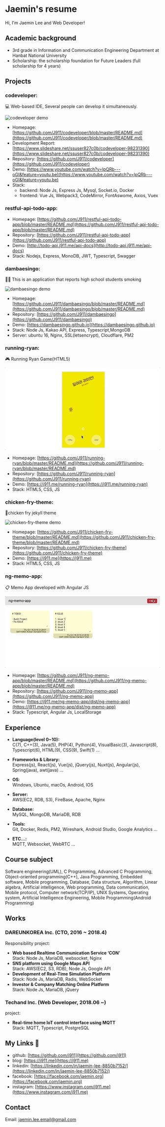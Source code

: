 # Jaemin's resume

Hi, I'm  Jaemin Lee and Web Developer!

## Academic background
- 3rd grade in Information and Communication Engineering Department at Hanbat National University
- Scholarship: the scholarship foundation for Future Leaders (full scholarship for 4 years)

## Projects
### codeveloper:
💻 Web-based IDE, Several people can develop it simultaneously.

![codeveloper demo](/resource/image/codeveloper.gif)
- Homepage: [https://github.com/J911/codeveloper/blob/master/README.md](https://github.com/J911/codeveloper/blob/master/README.md)
- Development Report: [https://www.slideshare.net/ssuser827c0b/codeveloper-98231390](https://www.slideshare.net/ssuser827c0b/codeveloper-98231390)
- Repository: [https://github.com/J911/codeveloper](https://github.com/J911/codeveloper)
- Demo: [https://www.youtube.com/watch?v=lpQRb---oGI&feature=youtu.be](https://www.youtube.com/watch?v=lpQRb---oGI&feature=youtu.be)
- Stack: 
  - backend: Node Js, Express Js, Mysql, Socket.io, Docker
  - frontend: Vue Js, Webpack3, CodeMirror, FontAswome, Axios, Vuex

### restful-api-todo-app: 
- Homepage: [https://github.com/J911/restful-api-todo-app/blob/master/README.md](https://github.com/J911/restful-api-todo-app/blob/master/README.md)
- Repository: [https://github.com/J911/restful-api-todo-app](https://github.com/J911/restful-api-todo-app)
- Demo: [http://todo-api.j911.me/api-docs](http://todo-api.j911.me/api-docs)
- Stack: Nodejs, Express, MonoDB, JWT, Typescript, Swagger

### dambaesingo:
🚬🚫 This is an application that reports high school students smoking

![dambaesingo demo](/resource/image/dambaesingo.gif)

- Homepage: [https://github.com/J911/dambaesingo/blob/master/README.md](https://github.com/J911/dambaesingo/blob/master/README.md)
- Repository: [https://github.com/J911/dambaesingo](https://github.com/J911/dambaesingo)
- Demo: [https://dambaesingo.github.io](https://dambaesingo.github.io)
- Stack: Node Js, Kakao API, Express, Typescript,MongoDB
- Server: ubuntu 16, Nginx, SSL(letsencrypt), Cloudflare, PM2

### running-ryan:
🎮 Running Ryan Game(HTML5)

![running-ryan demo](/resource/image/running-ryan.gif)

- Homepage: [https://github.com/J911/running-ryan/blob/master/README.md](https://github.com/J911/running-ryan/blob/master/README.md)
- Repository: [https://github.com/J911/running-ryan](https://github.com/J911/running-ryan)
- Demo: [https://j911.me/running-ryan](https://j911.me/running-ryan)
- Stack: HTML5, CSS, JS

### chicken-fry-theme:
🍗chicken fry jekyll theme 

![chicken-fry-theme demo](/resource/image/chicken-fry-theme.gif)

- Homepage: [https://github.com/J911/chicken-fry-theme/blob/master/README.md](https://github.com/J911/chicken-fry-theme/blob/master/README.md)
- Repository: [https://github.com/J911/chicken-fry-theme](https://github.com/J911/chicken-fry-theme)
- Demo: [https://j911.me](https://j911.me)
- Stack: HTML5, CSS, JS

### ng-memo-app: 
📋 Memo App developed with Angular JS

![ng-memo-app demo](/resource/image/ng-memo-app.gif)

- Homepage: [https://github.com/J911/ng-memo-app/blob/master/README.md](https://github.com/J911/ng-memo-app/blob/master/README.md)
- Repository: [https://github.com/J911/ng-memo-app](https://github.com/J911/ng-memo-app)
- Demo: [https://j911.me/ng-memo-app/dist/ng-memo-app](https://j911.me/ng-memo-app/dist/ng-memo-app)
- Stack: Typescript, Angular Js, LocalStorage

## Experience
- **Language(level 0~10):**   
C(7), C++(3), Java(5), PHP(4), Python(4), VisualBasic(3), Javascript(8), Typescript(6), HTML(9), CSS(9), Swift(1) ...

- **Frameworks & Library:**   
Express(js), React(js), Vue(js), jQuery(js), Nuxt(js), Angular(js), Spring(java), awt(java) ...

- **OS**:   
Windows, Ubuntu, macOs, Android, IOS

- **Server:**   
AWS(EC2, RDB, S3), FireBase, Apache, Nginx

- **Database:**    
MySQL, MongoDB, MariaDB, RDB

- **Tools:**   
Git, Docker, Redis, PM2, Wireshark, Android Studio, Google Analytics ...

- **ETC...:**   
MQTT, Websocket, WebRTC ...

## Course subject
Software engineering(UML), 
C Programming, 
Advanced C Programming, 
Object-oriented programming(C++), 
Java Programming, 
Embedded software, 
Mobile programming, 
Database,
Data structure, 
Algorithm, 
Linear algebra,
Artificial intelligence,
Web programming,
Data communication,
Mobile protocol,
Computer network(TCP/IP),
UNIX Systems,
Operating system,
Artificial Intelligence Engineering, 
Mobile Programming(Android Programming)

## Works
### DAREUNKOREA Inc. (CTO, 2016 ~ 2018.4)
Responsibility project:
- **Web based Realtime Communication Service ‘CON’**   
Stack: Node Js, MariaDB, websocket, Nginx
- **SNS platform using Google Maps API**   
Stack: AWS(EC2, S3, RDB), Node Js, Google API
- **Development of Real-Time Simulation Platform**    
Stack: Node Js, MariaDB, Radis, WebSocket
- **Investor & Company Matching Online Platform**    
Stack: Node Js, MariaDB, jQuery

### Techand Inc. (Web Developer, 2018.06 ~)
project:
- **Real-time home IoT control interface using MQTT**   
Stack: MQTT, Typescript, PostgreSQL

## My Links 🔗

- github: [https://github.com/j911](https://github.com/j911)
- blog: [https://j911.me](https://j911.me)
- linkedin: [https://linkedin.com/in/jaemin-lee-8850b7152/](https://linkedin.com/in/jaemin-lee-8850b7152/)
- facebook: [https://facebook.com/jaemin.org](https://facebook.com/jaemin.org)
- instagram: [https://www.instagram.com/j911.me](https://www.instagram.com/j911.me)

## Contact
Email: jaemin.lee.email@gmail.com
